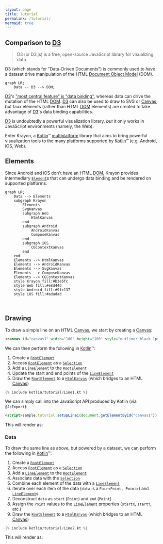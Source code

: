 ```yaml
---
layout: page
title: Tutorial
permalink: /tutorial/
mermaid: true
---
```


## Comparison to [D3]

> D3 (or D3.js) is a free, open-source JavaScript library for visualizing data.

D3 (which stands for "Data-Driven Documents") is commonly used to have a dataset drive manipulation
of the HTML [Document Object Model] (DOM).

```mermaid
graph LR;
    Data -- D3 --> DOM;
```

[D3]'s ["most central feature" is "data binding"](https://stackoverflow.com/a/50143500), whereas
data can drive the mutation of the HTML [DOM]. [D3] can also be used to draw to SVG or [Canvas], but
faux elements (rather than HTML [DOM] elements) are created to take advantage of [D3]'s data binding
capabilities.

[D3] is undoubtedly a powerful visualization library, _but_ it only works in JavaScript environments
(namely, the Web).

Enter Krayon, a [Kotlin]&trade; [multiplatform] library that aims to bring powerful visualization
tools to the many platforms supported by [Kotlin]&trade; (e.g. Android, iOS, Web).

## Elements

Since Android and iOS don't have an HTML [DOM], Krayon provides intermediary [`Element`]s
that can undergo data binding and be rendered on supported platforms.

```mermaid
graph LR;
    Data --> Elements
    subgraph Krayon
        Elements
        SvgKanvas
        subgraph Web
            HtmlKanvas
        end
        subgraph Android
            AndroidKanvas
            ComposeKanvas
        end
        subgraph iOS
            CGContextKanvas
        end
    end
    Elements --> HtmlKanvas
    Elements --> AndroidKanvas
    Elements --> SvgKanvas
    Elements --> ComposeKanvas
    Elements --> CGContextKanvas
    style Krayon fill:#b3e5fc
    style Web fill:#e8d44d
    style Android fill:#9fc137
    style iOS fill:#adadad
```
<br/>

## Drawing

To draw a simple line on an HTML [Canvas], we start by creating a [Canvas]:

```html
<canvas id="canvas1" width="100" height="100" style="outline: black 1px solid;"></canvas>
```

We can then perform the following in [Kotlin]&trade;:

1. Create a [`RootElement`]
2. Access [`RootElement`] as a [`Selection`]
3. Add a [`LineElement`] to the [`RootElement`]
4. Update the start and end points of the [`LineElement`]
5. Draw the [`RootElement`] to a [`HtmlKanvas`] (which bridges to an HTML [Canvas]) 

```kotlin
{% include kotlin/tutorial/Line1.kt %}
```

We can simply call into the JavaScript API produced by Kotlin (via `@JsExport`):

```html
<script>sample.tutorial.setupLine1(document.getElementById("canvas1"));</script>
```

This will render as:

<canvas id="canvas1" width="100" height="100" style="outline: black 1px solid;"></canvas>
<script>sample.tutorial.setupLine1(document.getElementById("canvas1"));</script>

### Data

To draw the same line as above, but powered by a dataset, we can perform the following in
[Kotlin]&trade;:

1. Create a [`RootElement`]
2. Access [`RootElement`] as a [`Selection`]
3. Add a [`LineElement`] to the [`RootElement`]
4. Associate data with the [`Selection`]
5. Combine each element of the data with a [`LineElement`]
6. Iterate over each item of the data (`data` is a `Pair<Point, Point>`) and [`LineElement`]s
7. Deconstruct `data` as `start` (`Point`) and `end` (`Point`) 
8. Assign the `Point` values to the [`LineElement`] properties (`startX`, `startY`, etc.)
9. Draw the [`RootElement`] to a [`HtmlKanvas`] (which bridges to an HTML [Canvas])

```kotlin
{% include kotlin/tutorial/Line2.kt %}
```

This will render as:

<canvas id="canvas2" width="100" height="100" style="outline: black 1px solid;"></canvas>
<script>sample.tutorial.setupLine2(document.getElementById("canvas2"));</script>


[Canvas]: https://developer.mozilla.org/en-US/docs/Web/API/Canvas_API
[D3]: https://d3js.org/
[DOM]: https://en.wikipedia.org/wiki/Document_Object_Model
[Document Object Model]: https://en.wikipedia.org/wiki/Document_Object_Model
[Kotlin]: https://kotlinlang.org/
[`Element`]: https://juullabs.github.io/api/krayon/element/com.juul.krayon.element/-element/index.html
[`HtmlKanvas`]: https://juullabs.github.io/krayon/kanvas/com.juul.krayon.kanvas/-html-kanvas/index.html
[`LineElement`]: https://juullabs.github.io/api/krayon/element/com.juul.krayon.element/-line-element/index.html
[`RootElement`]: https://juullabs.github.io/api/krayon/element/com.juul.krayon.element/-root-element/index.html
[`Selection`]: https://juullabs.github.io/api/krayon/selection/com.juul.krayon.selection/-selection/index.html
[multiplatform]: https://kotlinlang.org/docs/multiplatform.html
